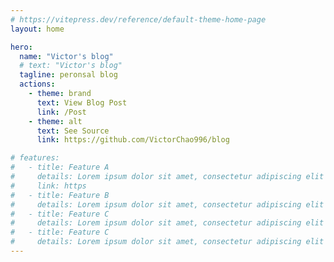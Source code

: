 ```yaml
---
# https://vitepress.dev/reference/default-theme-home-page
layout: home

hero:
  name: "Victor's blog"
  # text: "Victor's blog"
  tagline: peronsal blog
  actions:
    - theme: brand
      text: View Blog Post
      link: /Post
    - theme: alt
      text: See Source
      link: https://github.com/VictorChao996/blog

# features:
#   - title: Feature A
#     details: Lorem ipsum dolor sit amet, consectetur adipiscing elit
#     link: https
#   - title: Feature B
#     details: Lorem ipsum dolor sit amet, consectetur adipiscing elit
#   - title: Feature C
#     details: Lorem ipsum dolor sit amet, consectetur adipiscing elit
#   - title: Feature C
#     details: Lorem ipsum dolor sit amet, consectetur adipiscing elit
---
```


